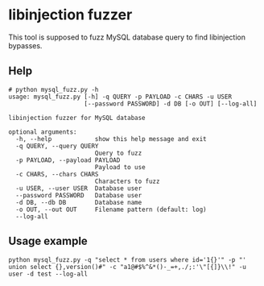#  libinjection fuzzer
This tool is supposed to fuzz MySQL database query to find libinjection bypasses.

## Help
```
# python mysql_fuzz.py -h
usage: mysql_fuzz.py [-h] -q QUERY -p PAYLOAD -c CHARS -u USER
                     [--password PASSWORD] -d DB [-o OUT] [--log-all]

libinjection fuzzer for MySQL database

optional arguments:
  -h, --help            show this help message and exit
  -q QUERY, --query QUERY
                        Query to fuzz
  -p PAYLOAD, --payload PAYLOAD
                        Payload to use
  -c CHARS, --chars CHARS
                        Characters to fuzz
  -u USER, --user USER  Database user
  --password PASSWORD   Database user
  -d DB, --db DB        Database name
  -o OUT, --out OUT     Filename pattern (default: log)
  --log-all
```

## Usage example
```
python mysql_fuzz.py -q "select * from users where id='1{}'" -p "' union select {},version()#" -c "a1@#$%^&*()-_=+,./;:'\"[{]}\\!" -u user -d test --log-all
```
